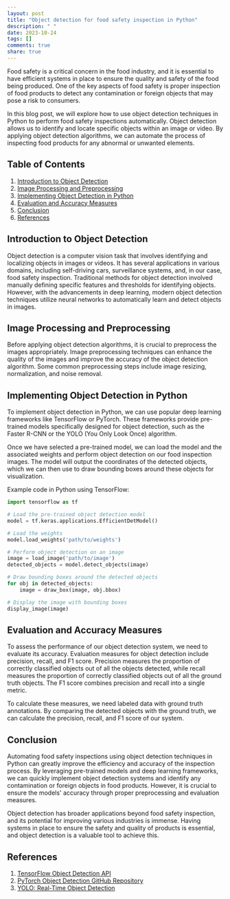```yaml
---
layout: post
title: "Object detection for food safety inspection in Python"
description: " "
date: 2023-10-24
tags: []
comments: true
share: true
---
```


Food safety is a critical concern in the food industry, and it is essential to have efficient systems in place to ensure the quality and safety of the food being produced. One of the key aspects of food safety is proper inspection of food products to detect any contamination or foreign objects that may pose a risk to consumers.

In this blog post, we will explore how to use object detection techniques in Python to perform food safety inspections automatically. Object detection allows us to identify and locate specific objects within an image or video. By applying object detection algorithms, we can automate the process of inspecting food products for any abnormal or unwanted elements.

## Table of Contents
1. [Introduction to Object Detection](#introduction-to-object-detection)
2. [Image Processing and Preprocessing](#image-processing-and-preprocessing)
3. [Implementing Object Detection in Python](#implementing-object-detection-in-python)
4. [Evaluation and Accuracy Measures](#evaluation-and-accuracy-measures)
5. [Conclusion](#conclusion)
6. [References](#references)

## Introduction to Object Detection

Object detection is a computer vision task that involves identifying and localizing objects in images or videos. It has several applications in various domains, including self-driving cars, surveillance systems, and, in our case, food safety inspection. Traditional methods for object detection involved manually defining specific features and thresholds for identifying objects. However, with the advancements in deep learning, modern object detection techniques utilize neural networks to automatically learn and detect objects in images.

## Image Processing and Preprocessing

Before applying object detection algorithms, it is crucial to preprocess the images appropriately. Image preprocessing techniques can enhance the quality of the images and improve the accuracy of the object detection algorithm. Some common preprocessing steps include image resizing, normalization, and noise removal.

## Implementing Object Detection in Python

To implement object detection in Python, we can use popular deep learning frameworks like TensorFlow or PyTorch. These frameworks provide pre-trained models specifically designed for object detection, such as the Faster R-CNN or the YOLO (You Only Look Once) algorithm.

Once we have selected a pre-trained model, we can load the model and the associated weights and perform object detection on our food inspection images. The model will output the coordinates of the detected objects, which we can then use to draw bounding boxes around these objects for visualization.

Example code in Python using TensorFlow:

```python
import tensorflow as tf

# Load the pre-trained object detection model
model = tf.keras.applications.EfficientDetModel()

# Load the weights
model.load_weights('path/to/weights')

# Perform object detection on an image
image = load_image('path/to/image')
detected_objects = model.detect_objects(image)

# Draw bounding boxes around the detected objects
for obj in detected_objects:
    image = draw_box(image, obj.bbox)

# Display the image with bounding boxes
display_image(image)
```

## Evaluation and Accuracy Measures

To assess the performance of our object detection system, we need to evaluate its accuracy. Evaluation measures for object detection include precision, recall, and F1 score. Precision measures the proportion of correctly classified objects out of all the objects detected, while recall measures the proportion of correctly classified objects out of all the ground truth objects. The F1 score combines precision and recall into a single metric.

To calculate these measures, we need labeled data with ground truth annotations. By comparing the detected objects with the ground truth, we can calculate the precision, recall, and F1 score of our system.

## Conclusion

Automating food safety inspections using object detection techniques in Python can greatly improve the efficiency and accuracy of the inspection process. By leveraging pre-trained models and deep learning frameworks, we can quickly implement object detection systems and identify any contamination or foreign objects in food products. However, it is crucial to ensure the models' accuracy through proper preprocessing and evaluation measures.

Object detection has broader applications beyond food safety inspection, and its potential for improving various industries is immense. Having systems in place to ensure the safety and quality of products is essential, and object detection is a valuable tool to achieve this.

## References

1. [TensorFlow Object Detection API](https://github.com/tensorflow/models/tree/master/research/object_detection)
2. [PyTorch Object Detection GitHub Repository](https://github.com/facebookresearch/maskrcnn-benchmark)
3. [YOLO: Real-Time Object Detection](https://pjreddie.com/darknet/yolo/)